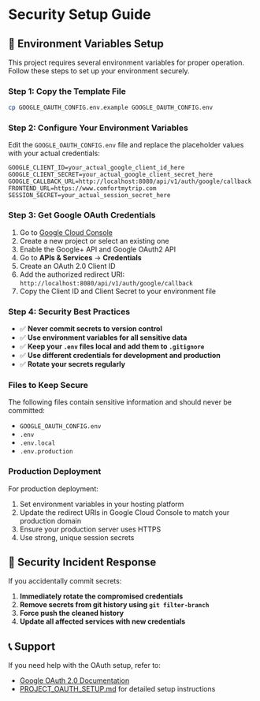 # Security Setup Guide

## 🔐 Environment Variables Setup

This project requires several environment variables for proper operation. Follow these steps to set up your environment securely.

### Step 1: Copy the Template File

```bash
cp GOOGLE_OAUTH_CONFIG.env.example GOOGLE_OAUTH_CONFIG.env
```

### Step 2: Configure Your Environment Variables

Edit the `GOOGLE_OAUTH_CONFIG.env` file and replace the placeholder values with your actual credentials:

```env
GOOGLE_CLIENT_ID=your_actual_google_client_id_here
GOOGLE_CLIENT_SECRET=your_actual_google_client_secret_here
GOOGLE_CALLBACK_URL=http://localhost:8080/api/v1/auth/google/callback
FRONTEND_URL=https://www.comfortmytrip.com
SESSION_SECRET=your_actual_session_secret_here
```

### Step 3: Get Google OAuth Credentials

1. Go to [Google Cloud Console](https://console.cloud.google.com/)
2. Create a new project or select an existing one
3. Enable the Google+ API and Google OAuth2 API
4. Go to **APIs & Services** → **Credentials**
5. Create an OAuth 2.0 Client ID
6. Add the authorized redirect URI: `http://localhost:8080/api/v1/auth/google/callback`
7. Copy the Client ID and Client Secret to your environment file

### Step 4: Security Best Practices

- ✅ **Never commit secrets to version control**
- ✅ **Use environment variables for all sensitive data**
- ✅ **Keep your `.env` files local and add them to `.gitignore`**
- ✅ **Use different credentials for development and production**
- ✅ **Rotate your secrets regularly**

### Files to Keep Secure

The following files contain sensitive information and should never be committed:
- `GOOGLE_OAUTH_CONFIG.env`
- `.env`
- `.env.local`
- `.env.production`

### Production Deployment

For production deployment:
1. Set environment variables in your hosting platform
2. Update the redirect URIs in Google Cloud Console to match your production domain
3. Ensure your production server uses HTTPS
4. Use strong, unique session secrets

## 🚨 Security Incident Response

If you accidentally commit secrets:
1. **Immediately rotate the compromised credentials**
2. **Remove secrets from git history using `git filter-branch`**
3. **Force push the cleaned history**
4. **Update all affected services with new credentials**

## 📞 Support

If you need help with the OAuth setup, refer to:
- [Google OAuth 2.0 Documentation](https://developers.google.com/identity/protocols/oauth2)
- [PROJECT_OAUTH_SETUP.md](./PROJECT_OAUTH_SETUP.md) for detailed setup instructions
